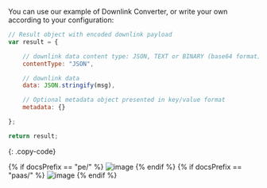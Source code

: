 You can use our example of Downlink Converter,
or write your own according to your configuration:

```javascript
// Result object with encoded downlink payload
var result = {

    // downlink data content type: JSON, TEXT or BINARY (base64 format)
    contentType: "JSON",

    // downlink data
    data: JSON.stringify(msg),

    // Optional metadata object presented in key/value format
    metadata: {}

};

return result;
``` 
{: .copy-code}

{% if docsPrefix == "pe/" %}
![image](https://img.tbqa.cloud/user-guide/integrations/udp/udp-create-downlink-converter-java-pe.png)
{% endif %}
{% if docsPrefix == "paas/" %}
![image](https://img.tbqa.cloud/user-guide/integrations/udp/udp-create-downlink-converter-java-paas.png)
{% endif %}